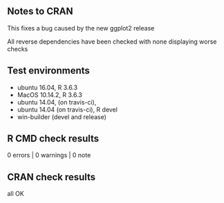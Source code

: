## Notes to CRAN

This fixes a bug caused by the new ggplot2 release

All reverse dependencies have been checked with none displaying worse checks

## Test environments

* ubuntu 16.04, R 3.6.3
* MacOS 10.14.2, R 3.6.3
* ubuntu 14.04, (on travis-ci), 
* ubuntu 14.04 (on travis-ci), R devel
* win-builder (devel and release)

## R CMD check results

0 errors | 0 warnings | 0 note

## CRAN check results

all OK

